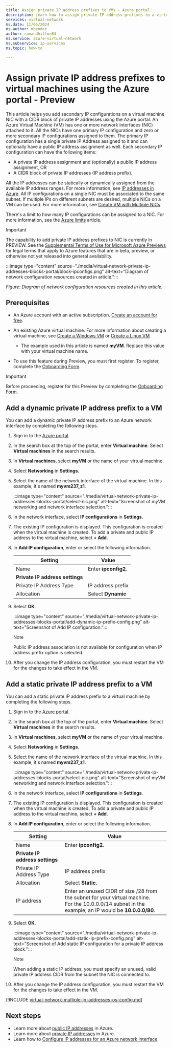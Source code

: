 ```yaml
---
title: Assign private IP address prefixes to VMs - Azure portal
description: Learn how to assign private IP address prefixes to a virtual machine using the Azure portal.
services: virtual-network
ms.date: 11/05/2024
ms.author: mbender
author: ramandhillon84
ms.service: azure-virtual-network
ms.subservice: ip-services
ms.topic: how-to

---
```

# Assign private IP address prefixes to virtual machines using the Azure portal - Preview

This article helps you add secondary IP configurations on a virtual machine NIC with a CIDR block of private IP addresses using the Azure portal. An Azure Virtual Machine (VM) has one or more network interfaces (NIC) attached to it. All the NICs have one primary IP configuration and zero or more secondary IP configurations assigned to them. The primary IP configuration has a single private IP Address assigned to it and can optionally have a public IP address assignment as well. Each secondary IP configuration can have the following items:

* A private IP address assignment and (optionally) a public IP address assignment, OR
* A CIDR block of private IP addresses (IP address prefix).

All the IP addresses can be statically or dynamically assigned from the available IP address ranges. For more information, see [IP addresses in Azure](ip-services/public-ip-addresses.md). All IP configurations on a single NIC must be associated to the same subnet. If multiple IPs on different subnets are desired, multiple NICs on a VM can be used. For more information, see [Create VM with Multiple NICs](/azure/virtual-machines/windows/multiple-nics).

There's a limit to how many IP configurations can be assigned to a NIC. For more information, see the [Azure limits](../../azure-resource-manager/management/azure-subscription-service-limits.md?toc=%2fazure%2fvirtual-network%2ftoc.json#azure-resource-manager-virtual-networking-limits) article.

> [!IMPORTANT]
> The capability to add private IP address prefixes to NIC is currently in PREVIEW.
> See the [Supplemental Terms of Use for Microsoft Azure Previews](https://azure.microsoft.com/support/legal/preview-supplemental-terms/) for legal terms that apply to Azure features that are in beta, preview, or otherwise not yet released into general availability.

:::image type="content" source="./media/virtual-network-private-ip-addresses-blocks-portal/block-ipconfigs.png" alt-text="Diagram of network configuration resources created in article.":::

  *Figure: Diagram of network configuration resources created in this article.*

## Prerequisites

- An Azure account with an active subscription. [Create an account for free](https://azure.microsoft.com/free/?WT.mc_id=A261C142F).

- An existing Azure virtual machine. For more information about creating a virtual machine, see [Create a Windows VM](/azure/virtual-machines/windows/quick-create-portal) or [Create a Linux VM](/azure/virtual-machines/linux/quick-create-portal).

  - The example used in this article is named **myVM**. Replace this value with your virtual machine name.

- To use this feature during Preview, you must first register. To register, complete the [Onboarding Form](https://forms.office.com/r/v1ys2F1xjT).

> [!IMPORTANT]
> Before proceeding, register for this Preview by completing the [Onboarding Form](https://forms.office.com/r/v1ys2F1xjT).

## Add a dynamic private IP address prefix to a VM

You can add a dynamic private IP address prefix to an Azure network interface by completing the following steps.

1. Sign in to the [Azure portal](https://portal.azure.com).

2. In the search box at the top of the portal, enter **Virtual machine**. Select **Virtual machines** in the search results.

3. In **Virtual machines**, select **myVM** or the name of your virtual machine.

4. Select **Networking** in **Settings**.

5. Select the name of the network interface of the virtual machine. In this example, it's named **myvm237_z1**.

   :::image type="content" source="./media/virtual-network-private-ip-addresses-blocks-portal/select-nic.png" alt-text="Screenshot of myVM networking and network interface selection.":::

6. In the network interface, select **IP configurations** in **Settings**.

7. The existing IP configuration is displayed. This configuration is created when the virtual machine is created. To add a private and public IP address to the virtual machine, select **+ Add**.

8. In **Add IP configuration**, enter or select the following information.

   | Setting | Value |
   | ------- | ----- |
   | Name | Enter **ipconfig2**. |
   | **Private IP address settings** |   |
   | Private IP Address Type | IP address prefix |
   | Allocation | Select **Dynamic** |

9. Select **OK**.

   :::image type="content" source="./media/virtual-network-private-ip-addresses-blocks-portal/add-dynamic-ip-prefix-config.png" alt-text="Screenshot of Add IP configuration.":::

   > [!NOTE]
   > Public IP address association is not available for configuration when IP address prefix option is selected.

10. After you change the IP address configuration, you must restart the VM for the changes to take effect in the VM.

## Add a static private IP address prefix to a VM

You can add a static private IP address prefix to a virtual machine by completing the following steps.

1. Sign in to the [Azure portal](https://portal.azure.com).

2. In the search box at the top of the portal, enter **Virtual machine**. Select **Virtual machines** in the search results.

3. In **Virtual machines**, select **myVM** or the name of your virtual machine.

4. Select **Networking** in **Settings**.

5. Select the name of the network interface of the virtual machine. In this example, it's named **myvm237_z1**.

   :::image type="content" source="./media/virtual-network-private-ip-addresses-blocks-portal/select-nic.png" alt-text="Screenshot of myVM networking and network interface selection.":::

6. In the network interface, select **IP configurations** in **Settings**.

7. The existing IP configuration is displayed. This configuration is created when the virtual machine is created. To add a private and public IP address to the virtual machine, select **+ Add**.

8. In **Add IP configuration**, enter or select the following information.

   | Setting | Value |
   | ------- | ----- |
   | Name | Enter **ipconfig2**. |
   | **Private IP address settings** |   |
   | Private IP Address Type | IP address prefix |
   | Allocation | Select **Static**. |
   | IP address | Enter an unused CIDR of size /28 from the subnet for your virtual machine.</br> For the 10.0.0.0/14 subnet in the example, an IP would be **10.0.0.0/80**. |

9. Select **OK**.

   :::image type="content" source="./media/virtual-network-private-ip-addresses-blocks-portal/add-static-ip-prefix-config.png" alt-text="Screenshot of Add static IP configuration for a private IP address block.":::

   > [!NOTE]
   > When adding a static IP address, you must specify an unused, valid private IP address CIDR from the subnet the NIC is connected to.
10. After you change the IP address configuration, you must restart the VM for the changes to take effect in the VM.

[!INCLUDE [virtual-network-multiple-ip-addresses-os-config.md](../../../includes/virtual-network-multiple-ip-addresses-os-config.md)]

## Next steps

- Learn more about [public IP addresses](public-ip-addresses.md) in Azure.
- Learn more about [private IP addresses](private-ip-addresses.md) in Azure.
- Learn how to [Configure IP addresses for an Azure network interface](virtual-network-network-interface-addresses.md).
